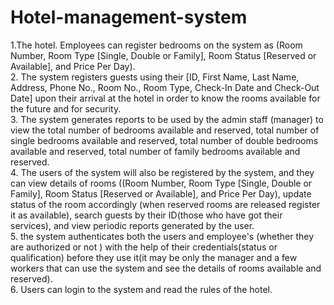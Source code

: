 # Hotel-management-system
1.The hotel. Employees can register bedrooms on the system as (Room Number, Room Type [Single, Double or Family], Room Status [Reserved or Available], and Price Per Day). <br />
2. The system registers guests using their [ID, First Name, Last Name, Address, Phone No., Room No., Room Type, Check-In Date and Check-Out Date] upon their arrival at the hotel in order to know the rooms available for the future and for security. <br />
3. The system generates reports to be used by the admin staff (manager) to view the total number of bedrooms available and reserved, total number of single bedrooms available and reserved, total number of double bedrooms available and reserved, total number of family bedrooms available and reserved. <br />
4. The users of the system will also be registered by the system, and they can view details of rooms ((Room Number, Room Type [Single, Double or Family], Room Status [Reserved or Available], and Price Per Day), update status of the room accordingly (when reserved rooms are released register it as available), search guests by their ID(those who have got their services), and view periodic reports generated by the user. <br />
5. the system authenticates both the users and employee's (whether they are authorized or not ) with the help of their credentials(status or qualification) before they use it(it may be only the manager and a few workers that can use the system and see the details of rooms available and reserved). <br />
6. Users can login to the system and read the rules of the hotel.
